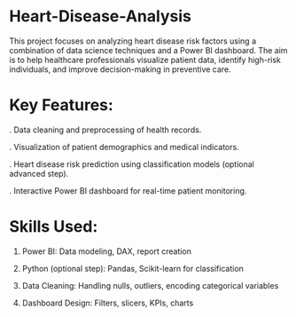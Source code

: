# Heart-Disease-Analysis
This project focuses on analyzing heart disease risk factors using a combination of data science techniques and a Power BI dashboard. The aim is to help healthcare professionals visualize patient data, identify high-risk individuals, and improve decision-making in preventive care.

# Key Features:
. Data cleaning and preprocessing of health records.

. Visualization of patient demographics and medical indicators.

. Heart disease risk prediction using classification models (optional advanced step).

. Interactive Power BI dashboard for real-time patient monitoring.

# Skills Used:
1. Power BI: Data modeling, DAX, report creation

2. Python (optional step): Pandas, Scikit-learn for classification

3. Data Cleaning: Handling nulls, outliers, encoding categorical variables

4. Dashboard Design: Filters, slicers, KPIs, charts
